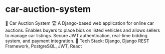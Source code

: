 # car-auction-system
🚗 Car Auction System 🏆 A Django-based web application for online car auctions. Enables buyers to place bids on listed vehicles and allows sellers to manage car listings. Secure JWT authentication, real-time bidding system, and payment integration.  🔹 Tech Stack: Django, Django REST Framework, PostgreSQL, JWT, React



